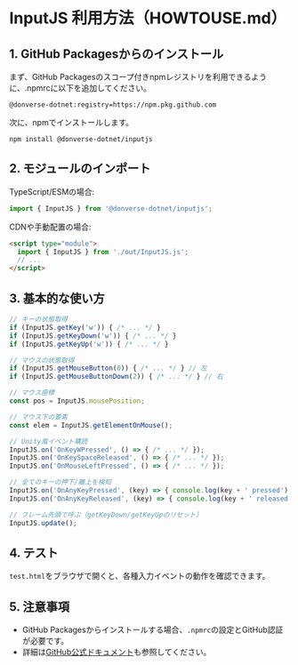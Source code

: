 # InputJS 利用方法（HOWTOUSE.md）

## 1. GitHub Packagesからのインストール

まず、GitHub Packagesのスコープ付きnpmレジストリを利用できるように、.npmrcに以下を追加してください。

```
@donverse-dotnet:registry=https://npm.pkg.github.com
```

次に、npmでインストールします。

```
npm install @donverse-dotnet/inputjs
```

## 2. モジュールのインポート

TypeScript/ESMの場合:
```js
import { InputJS } from '@donverse-dotnet/inputjs';
```

CDNや手動配置の場合:
```html
<script type="module">
  import { InputJS } from './out/InputJS.js';
  // ...
</script>
```

## 3. 基本的な使い方

```js
// キーの状態取得
if (InputJS.getKey('w')) { /* ... */ }
if (InputJS.getKeyDown('w')) { /* ... */ }
if (InputJS.getKeyUp('w')) { /* ... */ }

// マウスの状態取得
if (InputJS.getMouseButton(0)) { /* ... */ } // 左
if (InputJS.getMouseButtonDown(2)) { /* ... */ } // 右

// マウス座標
const pos = InputJS.mousePosition;

// マウス下の要素
const elem = InputJS.getElementOnMouse();

// Unity風イベント購読
InputJS.on('OnKeyWPressed', () => { /* ... */ });
InputJS.on('OnKeySpaceReleased', () => { /* ... */ });
InputJS.on('OnMouseLeftPressed', () => { /* ... */ });

// 全てのキーの押下/離上を検知
InputJS.on('OnAnyKeyPressed', (key) => { console.log(key + ' pressed'); });
InputJS.on('OnAnyKeyReleased', (key) => { console.log(key + ' released'); });

// フレーム先頭で呼ぶ（getKeyDown/getKeyUpのリセット）
InputJS.update();
```

## 4. テスト

`test.html`をブラウザで開くと、各種入力イベントの動作を確認できます。

## 5. 注意事項
- GitHub Packagesからインストールする場合、`.npmrc`の設定とGitHub認証が必要です。
- 詳細は[GitHub公式ドキュメント](https://docs.github.com/ja/packages/working-with-a-github-packages-registry/working-with-the-npm-registry)も参照してください。
